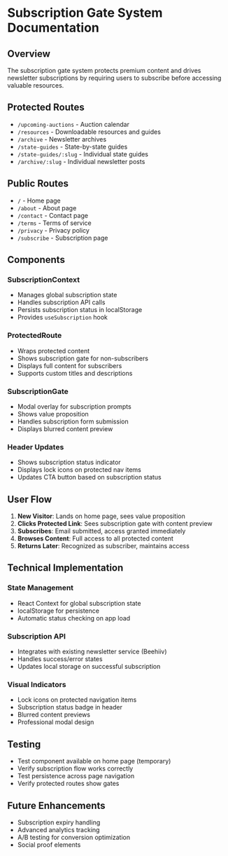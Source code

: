 # Subscription Gate System Documentation

## Overview
The subscription gate system protects premium content and drives newsletter subscriptions by requiring users to subscribe before accessing valuable resources.

## Protected Routes
- `/upcoming-auctions` - Auction calendar
- `/resources` - Downloadable resources and guides
- `/archive` - Newsletter archives
- `/state-guides` - State-by-state guides
- `/state-guides/:slug` - Individual state guides
- `/archive/:slug` - Individual newsletter posts

## Public Routes
- `/` - Home page
- `/about` - About page
- `/contact` - Contact page
- `/terms` - Terms of service
- `/privacy` - Privacy policy
- `/subscribe` - Subscription page

## Components

### SubscriptionContext
- Manages global subscription state
- Handles subscription API calls
- Persists subscription status in localStorage
- Provides `useSubscription` hook

### ProtectedRoute
- Wraps protected content
- Shows subscription gate for non-subscribers
- Displays full content for subscribers
- Supports custom titles and descriptions

### SubscriptionGate
- Modal overlay for subscription prompts
- Shows value proposition
- Handles subscription form submission
- Displays blurred content preview

### Header Updates
- Shows subscription status indicator
- Displays lock icons on protected nav items
- Updates CTA button based on subscription status

## User Flow

1. **New Visitor**: Lands on home page, sees value proposition
2. **Clicks Protected Link**: Sees subscription gate with content preview
3. **Subscribes**: Email submitted, access granted immediately
4. **Browses Content**: Full access to all protected content
5. **Returns Later**: Recognized as subscriber, maintains access

## Technical Implementation

### State Management
- React Context for global subscription state
- localStorage for persistence
- Automatic status checking on app load

### Subscription API
- Integrates with existing newsletter service (Beehiiv)
- Handles success/error states
- Updates local storage on successful subscription

### Visual Indicators
- Lock icons on protected navigation items
- Subscription status badge in header
- Blurred content previews
- Professional modal design

## Testing
- Test component available on home page (temporary)
- Verify subscription flow works correctly
- Test persistence across page navigation
- Verify protected routes show gates

## Future Enhancements
- Subscription expiry handling
- Advanced analytics tracking
- A/B testing for conversion optimization
- Social proof elements




